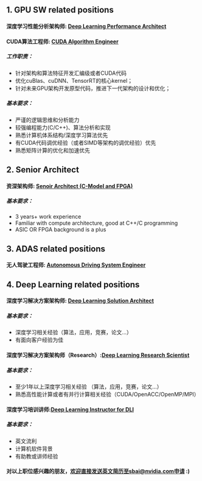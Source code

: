 ## 1. GPU SW related positions

#### 深度学习性能分析架构师: [Deep Learning Performance Architect](/深度学习性能分析架构师.md)
#### CUDA算法工程师: [CUDA Algorithm Engineer](/CUDA_Algorithm_Engineer.md)

##### 工作职责：
- 针对架构和算法特征开发汇编级或者CUDA代码
- 优化cuBlas、cuDNN、TensorRT的核心kernel；
- 针对未来GPU架构开发原型代码，推进下一代架构的设计和优化；
##### 基本要求：
- 严谨的逻辑思维和分析能力
- 较强编程能力(C/C++)、算法分析和实现
- 熟悉计算机体系结构/深度学习算法优先
- 有CUDA代码调优经验（或者SIMD等架构的调优经验）优先
- 熟悉矩阵计算的优化和加速优先

## 2. Senior Architect
#### 资深架构师: [Senoir Architect (C-Model and FPGA)](/Senior_Pre-silicon_C-Model_and_FPGA_Prototype_Architect.md)
##### 基本要求：
 - 3 years+ work experience
 - Familiar with compute architecture, good at C++/C programming
 - ASIC OR FPGA background is a plus

## 3. ADAS related positions
#### 无人驾驶工程师: [Autonomous Driving System Engineer](/无人驾驶系统工程师.md)

## 4. Deep Learning related positions
#### 深度学习解决方案架构师: [Deep Learning Solution Architect](/深度学习解决方案架构师.md)
##### 基本要求：
- 深度学习相关经验（算法，应用，竞赛，论文…）
- 有面向客户经验为佳
#### 深度学习解决方案架构师（Research）:[Deep Learning Research Scientist](/深度学习解决方案架构师(Research).md)
##### 基本要求：
- 至少1年以上深度学习相关经验 （算法，应用，竞赛，论文…）
- 熟悉高性能计算或者有并行计算相关经验（CUDA/OpenACC/OpenMP/MPI）
#### 深度学习培训讲师:[Deep Learning Instructor for DLI](/深度学习培训讲师.md)
##### 基本要求：
- 英文流利
- 计算机软件背景
- 有助教或讲师经验

#### 对以上职位感兴趣的朋友，欢迎直接发送英文简历至sbai@nvidia.com申请 :)

